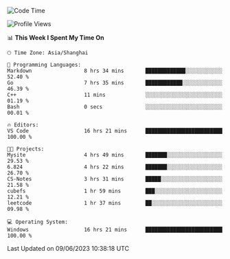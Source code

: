 <!--START_SECTION:waka-->
![Code Time](http://img.shields.io/badge/Code%20Time-980%20hrs%2024%20mins-blue)

![Profile Views](http://img.shields.io/badge/Profile%20Views-0-blue)

📊 **This Week I Spent My Time On** 

```text
🕑︎ Time Zone: Asia/Shanghai

💬 Programming Languages: 
Markdown                 8 hrs 34 mins       █████████████░░░░░░░░░░░░   52.40 % 
Go                       7 hrs 35 mins       ████████████░░░░░░░░░░░░░   46.39 % 
C++                      11 mins             ░░░░░░░░░░░░░░░░░░░░░░░░░   01.19 % 
Bash                     0 secs              ░░░░░░░░░░░░░░░░░░░░░░░░░   00.01 % 

🔥 Editors: 
VS Code                  16 hrs 21 mins      █████████████████████████   100.00 % 

🐱‍💻 Projects: 
Mysite                   4 hrs 49 mins       ███████░░░░░░░░░░░░░░░░░░   29.53 % 
6.824                    4 hrs 22 mins       ███████░░░░░░░░░░░░░░░░░░   26.70 % 
CS-Notes                 3 hrs 31 mins       █████░░░░░░░░░░░░░░░░░░░░   21.58 % 
cubefs                   1 hr 59 mins        ███░░░░░░░░░░░░░░░░░░░░░░   12.21 % 
leetcode                 1 hr 37 mins        ██░░░░░░░░░░░░░░░░░░░░░░░   09.98 % 

💻 Operating System: 
Windows                  16 hrs 21 mins      █████████████████████████   100.00 % 
```


 Last Updated on 09/06/2023 10:38:18 UTC
<!--END_SECTION:waka-->